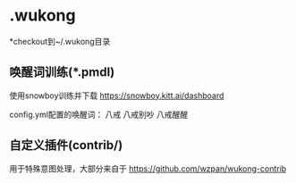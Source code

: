 # .wukong
*checkout到~/.wukong目录


## 唤醒词训练(*.pmdl)
使用snowboy训练并下载
https://snowboy.kitt.ai/dashboard

config.yml配置的唤醒词：
  八戒
  八戒别吵
  八戒醒醒



## 自定义插件(contrib/)
用于特殊意图处理，大部分来自于
https://github.com/wzpan/wukong-contrib

